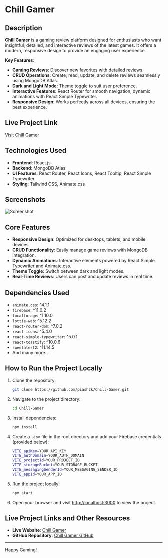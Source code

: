# Chill Gamer

## Description

**Chill Gamer** is a gaming review platform designed for enthusiasts who want insightful, detailed, and interactive reviews of the latest games. It offers a modern, responsive design to provide an engaging user experience.

**Key Features**:
- **Gaming Reviews**: Discover new favorites with detailed reviews.
- **CRUD Operations**: Create, read, update, and delete reviews seamlessly using MongoDB Atlas.
- **Dark and Light Mode**: Theme toggle to suit user preference.
- **Interactive Features**: React Router for smooth navigation, dynamic animations with React Simple Typewriter.
- **Responsive Design**: Works perfectly across all devices, ensuring the best experience.

## Live Project Link

[Visit Chill Gamer](https://chill-gamer-2k25.web.app/)

## Technologies Used

- **Frontend**: React.js
- **Backend**: MongoDB Atlas
- **UI Features**: React Router, React Icons, React Tooltip, React Simple Typewriter
- **Styling**: Tailwind CSS, Animate.css

## Screenshots

![Screenshot](https://i.ibb.co.com/3JGgvFm/Screenshot-2025-02-05-165129.png)

## Core Features

- **Responsive Design**: Optimized for desktops, tablets, and mobile devices.
- **CRUD Functionality**: Easily manage game reviews with MongoDB integration.
- **Dynamic Animations**: Interactive elements powered by React Simple Typewriter and Animate.css.
- **Theme Toggle**: Switch between dark and light modes.
- **Real-Time Reviews**: Users can post and update reviews in real time.

## Dependencies Used

- `animate.css`: ^4.1.1
- `firebase`: ^11.0.2
- `localforage`: ^1.10.0
- `lottie-web`: ^5.12.2
- `react-router-dom`: ^7.0.2
- `react-icons`: ^5.4.0
- `react-simple-typewriter`: ^5.0.1
- `react-toastify`: ^10.0.6
- `sweetalert2`: ^11.14.5
- And many more...

## How to Run the Project Locally

1. Clone the repository:
    ```bash
    git clone https://github.com/piash2k/Chill-Gamer.git
    ```

2. Navigate to the project directory:
    ```bash
    cd Chill-Gamer
    ```

3. Install dependencies:
    ```bash
    npm install
    ```

4. Create a `.env` file in the root directory and add your Firebase credentials (provided below):
    ```bash
    VITE_apiKey=YOUR_API_KEY
    VITE_authDomain=YOUR_AUTH_DOMAIN
    VITE_projectId=YOUR_PROJECT_ID
    VITE_storageBucket=YOUR_STORAGE_BUCKET
    VITE_messagingSenderId=YOUR_MESSAGING_SENDER_ID
    VITE_appId=YOUR_APP_ID
    ```

5. Run the project locally:
    ```bash
    npm start
    ```

6. Open your browser and visit [http://localhost:3000](http://localhost:3000) to view the project.

## Live Project Links and Other Resources

- **Live Website**: [Chill Gamer](https://chill-gamer-2k25.web.app/)
- **GitHub Repository**: [Chill Gamer GitHub](https://github.com/piash2k/Chill-Gamer)

---

Happy Gaming!
